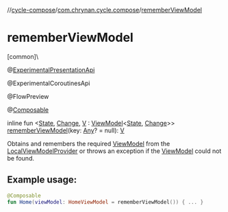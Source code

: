 //[cycle-compose](../../index.md)/[com.chrynan.cycle.compose](index.md)/[rememberViewModel](remember-view-model.md)

# rememberViewModel

[common]\

@[ExperimentalPresentationApi](../../../cycle-core/cycle-core/com.chrynan.cycle/-experimental-presentation-api/index.md)

@ExperimentalCoroutinesApi

@FlowPreview

@[Composable](https://developer.android.com/reference/kotlin/androidx/compose/runtime/Composable.html)

inline fun &lt;[State](remember-view-model.md), [Change](remember-view-model.md), [V](remember-view-model.md) : [ViewModel](../../../cycle-core/cycle-core/com.chrynan.cycle/-view-model/index.md)&lt;[State](remember-view-model.md), [Change](remember-view-model.md)&gt;&gt; [rememberViewModel](remember-view-model.md)(key: [Any](https://kotlinlang.org/api/latest/jvm/stdlib/kotlin/-any/index.html)? = null): [V](remember-view-model.md)

Obtains and remembers the required [ViewModel](../../../cycle-core/cycle-core/com.chrynan.cycle/-view-model/index.md) from the [LocalViewModelProvider](-local-view-model-provider.md) or throws an exception if the [ViewModel](../../../cycle-core/cycle-core/com.chrynan.cycle/-view-model/index.md) could not be found.

##  Example usage:

```kotlin
@Composable
fun Home(viewModel: HomeViewModel = rememberViewModel()) { ... }
```
